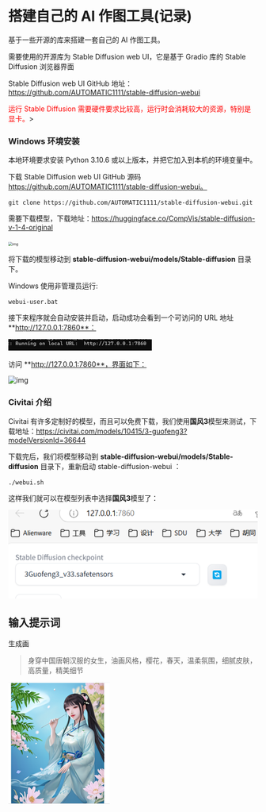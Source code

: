# 搭建自己的 AI 作图工具(记录)

基于一些开源的库来搭建一套自己的 AI 作图工具。

需要使用的开源库为 Stable Diffusion web UI，它是基于 Gradio 库的 Stable Diffusion 浏览器界面

Stable Diffusion web UI GitHub 地址：https://github.com/AUTOMATIC1111/stable-diffusion-webui

<font color = "red">运行 Stable Diffusion 需要硬件要求比较高，运行时会消耗较大的资源，特别是显卡。</font>>

### Windows 环境安装

本地环境要求安装 Python 3.10.6 或以上版本，并把它加入到本机的环境变量中。

下载 Stable Diffusion web UI GitHub 源码 https://github.com/AUTOMATIC1111/stable-diffusion-webui。

```
git clone https://github.com/AUTOMATIC1111/stable-diffusion-webui.git
```

需要下载模型，下载地址：https://huggingface.co/CompVis/stable-diffusion-v-1-4-original

<img src="https://www.runoob.com/wp-content/uploads/2023/04/199a2c028c3fb22d9946391a845b1e93.png" alt="img" style="zoom:50%;" />

将下载的模型移动到 **stable-diffusion-webui/models/Stable-diffusion** 目录下。

Windows 使用非管理员运行:

```
webui-user.bat
```

接下来程序就会自动安装并启动，启动成功会看到一个可访问的 URL 地址 **http://127.0.0.1:7860**：

<img src="./imgs/image-20250309213319249.png" alt="image-20250309213319249" style="zoom:50%;" />

访问 **http://127.0.0.1:7860**，界面如下：

![img](https://www.runoob.com/wp-content/uploads/2023/04/94db8ed9769fee5a9d68e43ec4ba1d76-.png)

### Civitai 介绍

Civitai 有许多定制好的模型，而且可以免费下载，我们使用**国风3**模型来测试，下载地址：https://civitai.com/models/10415/3-guofeng3?modelVersionId=36644

下载完后，我们将模型移动到 **stable-diffusion-webui/models/Stable-diffusion** 目录下，重新启动 stable-diffusion-webui ：

```
./webui.sh
```

这样我们就可以在模型列表中选择**国风3**模型了：

![image-20250310105109714](./imgs/image-20250310105109714.png)

## 输入提示词

生成画

>
>
>身穿中国唐朝汉服的女生，油画风格，樱花，春天，温柔氛围，细腻皮肤，高质量，精美细节

<img src="./imgs/image-20250310110233986.png" alt="image-20250310110233986" style="zoom:50%;" />

